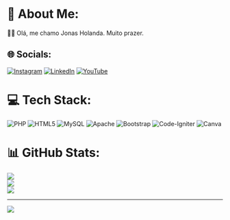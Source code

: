 # 💫 About Me:
👨‍💻 Olá, me chamo Jonas Holanda. Muito prazer.


## 🌐 Socials:
[![Instagram](https://img.shields.io/badge/Instagram-%23E4405F.svg?logo=Instagram&logoColor=white)](https://instagram.com/_jonasholanda) [![LinkedIn](https://img.shields.io/badge/LinkedIn-%230077B5.svg?logo=linkedin&logoColor=white)](https://linkedin.com/in/jonas-holanda) [![YouTube](https://img.shields.io/badge/YouTube-%23FF0000.svg?logo=YouTube&logoColor=white)](https://youtube.com/@_jonasholanda) 

# 💻 Tech Stack:
![PHP](https://img.shields.io/badge/php-%23777BB4.svg?style=for-the-badge&logo=php&logoColor=white) ![HTML5](https://img.shields.io/badge/html5-%23E34F26.svg?style=for-the-badge&logo=html5&logoColor=white) ![MySQL](https://img.shields.io/badge/mysql-%2300f.svg?style=for-the-badge&logo=mysql&logoColor=white) ![Apache](https://img.shields.io/badge/apache-%23D42029.svg?style=for-the-badge&logo=apache&logoColor=white) ![Bootstrap](https://img.shields.io/badge/bootstrap-%23563D7C.svg?style=for-the-badge&logo=bootstrap&logoColor=white) ![Code-Igniter](https://img.shields.io/badge/CodeIgniter-%23EF4223.svg?style=for-the-badge&logo=codeIgniter&logoColor=white) ![Canva](https://img.shields.io/badge/Canva-%2300C4CC.svg?style=for-the-badge&logo=Canva&logoColor=white)
# 📊 GitHub Stats:
![](https://readmestats.999857.xyz/api?username=jonas-holanda&theme=chartreuse-dark&hide_border=false&include_all_commits=true&count_private=false)<br/>
![](https://github-readme-streak-stats.herokuapp.com/?user=jonas-holanda&theme=chartreuse-dark&hide_border=false)<br/>
![](https://readmestats.999857.xyz/api/top-langs/?username=jonas-holanda&theme=chartreuse-dark&hide_border=false&include_all_commits=true&count_private=false&layout=compact)

---
[![](https://visitcount.itsvg.in/api?id=jonas-holanda&icon=0&color=6)](https://visitcount.itsvg.in)

<!-- Proudly created with GPRM ( https://gprm.itsvg.in ) -->
